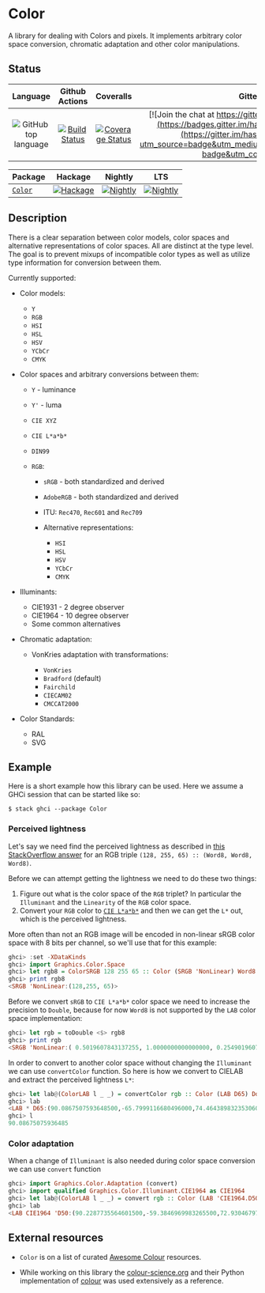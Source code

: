 # Color

A library for dealing with Colors and pixels. It implements arbitrary color space
conversion, chromatic adaptation and other color manipulations.

## Status

| Language | Github Actions | Coveralls |Gitter.im |
|:--------:|:--------------:|:---------:|:--------:|
| ![GitHub top language](https://img.shields.io/github/languages/top/lehins/Color.svg) | [![Build Status](https://github.com/lehins/Color/workflows/Color-CI/badge.svg)](https://github.com/lehins/Color/actions) | [![Coverage Status](https://coveralls.io/repos/github/lehins/Color/badge.svg?branch=master)](https://coveralls.io/github/lehins/Color?branch=master) | [![Join the chat at https://gitter.im/haskell-massiv/Lobby](https://badges.gitter.im/haskell-massiv/Lobby.svg)](https://gitter.im/haskell-massiv/Lobby?utm_source=badge&utm_medium=badge&utm_campaign=pr-badge&utm_content=badge)

|      Package       | Hackage | Nightly | LTS |
|:-------------------|:-------:|:-------:|:---:|
|  [`Color`](https://github.com/lehins/Color/tree/master/Color)|                                       [![Hackage](https://img.shields.io/hackage/v/Color.svg)](https://hackage.haskell.org/package/Color)|                                                                                                        [![Nightly](https://www.stackage.org/package/Color/badge/nightly)](https://www.stackage.org/nightly/package/Color)|                                                                                         [![Nightly](https://www.stackage.org/package/Color/badge/lts)](https://www.stackage.org/lts/package/Color)|

## Description

There is a clear separation between color models, color spaces and alternative
representations of color spaces. All are distinct at the type level. The goal is to
prevent mixups of incompatible color types as well as utilize type information for
conversion between them.

Currently supported:

* Color models:

  * `Y`
  * `RGB`
  * `HSI`
  * `HSL`
  * `HSV`
  * `YCbCr`
  * `CMYK`

* Color spaces and arbitrary conversions between them:

  * `Y` - luminance
  * `Y'` - luma
  * `CIE XYZ`
  * `CIE L*a*b*`
  * `DIN99`
  * `RGB`:

    * `sRGB` - both standardized and derived
    * `AdobeRGB` - both standardized and derived
    * ITU: `Rec470`, `Rec601` and `Rec709`
    * Alternative representations:

      * `HSI`
      * `HSL`
      * `HSV`
      * `YCbCr`
      * `CMYK`

* Illuminants:

  * CIE1931 - 2 degree observer
  * CIE1964 - 10 degree observer
  * Some common alternatives

* Chromatic adaptation:

  * VonKries adaptation with transformations:

      * `VonKries`
      * `Bradford` (default)
      * `Fairchild`
      * `CIECAM02`
      * `CMCCAT2000`

* Color Standards:

  * RAL
  * SVG

## Example

Here is a short example how this library can be used. Here we assume a GHCi session that
can be started like so:

```shell
$ stack ghci --package Color
```

### Perceived lightness

Let's say we need find the perceived lightness as described in [this StackOverflow
answer](https://stackoverflow.com/questions/596216/formula-to-determine-perceived-brightness-of-rgb-color/56678483#56678483)
for an RGB triple `(128, 255, 65) :: (Word8, Word8, Word8)`.

Before we can attempt getting the lightness we need to do these two things:

1. Figure out what is the color space of the `RGB` triplet? In particular the `Illuminant`
   and the `Linearity` of the `RGB` color space.
2. Convert your `RGB` color to [`CIE
   L*a*b*`](https://en.wikipedia.org/wiki/CIELAB_color_space) and then we can get the `L*`
   out, which is the perceived lightness.

More often than not an RGB image will be encoded in non-linear sRGB color space with 8 bits
per channel, so we'll use that for this example:

```haskell
ghci> :set -XDataKinds
ghci> import Graphics.Color.Space
ghci> let rgb8 = ColorSRGB 128 255 65 :: Color (SRGB 'NonLinear) Word8
ghci> print rgb8
<SRGB 'NonLinear:(128,255, 65)>
```

Before we convert `sRGB` to `CIE L*a*b*` color space we need to increase the precision to
`Double`, because for now `Word8` is not supported by the `LAB` color space implementation:

```haskell
ghci> let rgb = toDouble <$> rgb8
ghci> print rgb
<SRGB 'NonLinear:( 0.5019607843137255, 1.0000000000000000, 0.2549019607843137)>
```

In order to convert to another color space without changing the `Illuminant` we can use
`convertColor` function. So here is how we convert to CIELAB and extract the perceived
lightness `L*`:

```haskell
ghci> let lab@(ColorLAB l _ _) = convertColor rgb :: Color (LAB D65) Double
ghci> lab
<LAB * D65:(90.0867507593648500,-65.7999116680496000,74.4643898323530600)>
ghci> l
90.08675075936485
```

### Color adaptation

When a change of `Illuminant` is also needed during color space conversion we can use
`convert` function

```haskell
ghci> import Graphics.Color.Adaptation (convert)
ghci> import qualified Graphics.Color.Illuminant.CIE1964 as CIE1964
ghci> let lab@(ColorLAB l _ _) = convert rgb :: Color (LAB 'CIE1964.D50) Double
ghci> lab
<LAB CIE1964 'D50:(90.2287735564601500,-59.3846969983265500,72.9304679742930800)>
```

## External resources

* `Color` is on a list of curated [Awesome Colour](https://awesome-colour.org/#haskell)
  resources.

* While working on this library the [colour-science.org](https://www.colour-science.org/)
  and their Python implementation of [colour](https://github.com/colour-science/colour)
  was used extensively as a reference.
